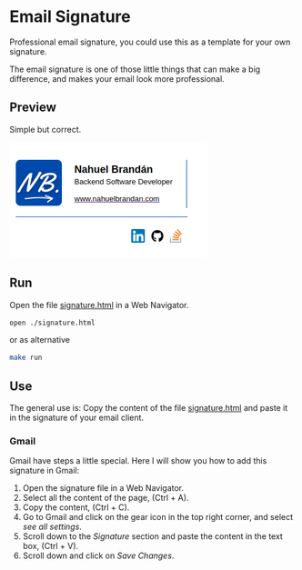 # Email Signature

Professional email signature, you could use this as a template for your own signature.

The email signature is one of those little things that can make a big difference, and makes your email look more professional.

## Preview

Simple but correct.

![Preview](./img/preview.png)

## Run

Open the file [signature.html](signature.html) in a Web Navigator.

```bash
open ./signature.html
```

or as alternative

```bash
make run
```

## Use

The general use is: Copy the content of the file [signature.html](signature.html) and paste it in the signature of your email client.

### Gmail

Gmail have steps a little special. Here I will show you how to add this signature in Gmail:

1. Open the signature file in a Web Navigator.
2. Select all the content of the page, (Ctrl + A).
3. Copy the content, (Ctrl + C).
4. Go to Gmail and click on the gear icon in the top right corner, and select _see all settings_.
5. Scroll down to the _Signature_ section and paste the content in the text box, (Ctrl + V).
6. Scroll down and click on _Save Changes_.
